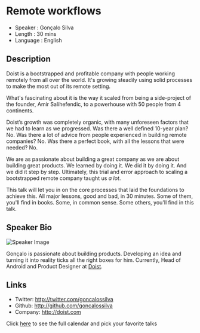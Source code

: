 Remote workflows
========================

* Speaker    : Gonçalo Silva
* Length      : 30 mins
* Language : English

Description
-----------

Doist is a bootstrapped and profitable company with people working remotely from all over the world. It's growing steadily using solid processes to make the most out of its remote setting.

What's fascinating about it is the way it scaled from being a side-project of the founder, Amir Salihefendic, to a powerhouse with 50 people from 4 continents. 

Doist’s growth was completely organic, with many unforeseen factors that we had to learn as we progressed. Was there a well defined 10-year plan? No. Was there a lot of advice from people experienced in building remote companies? No. Was there a perfect book, with all the lessons that were needed? No.

We are as passionate about building a great company as we are about building great products. We learned by doing it. We did it by doing it. And we did it step by step. Ultimately, this trial and error approach to scaling a bootstrapped remote company taught us _a lot_.

This talk will let you in on the core processes that laid the foundations to achieve this. All major lessons, good and bad, in 30 minutes. Some of them, you'll find in books. Some, in common sense. Some others, you'll find in this talk.

Speaker Bio
-----------

![Speaker Image](https://avatars2.githubusercontent.com/u/102931?v=3&s=400)

Gonçalo is passionate about building products. Developing an idea and turning it into reality ticks all the right boxes for him. Currently, Head of Android and Product Designer at [Doist](http://doist.io).


Links
-----

* Twitter: http://twitter.com/goncalossilva
* Github: http://github.com/goncalossilva
* Company: http://doist.com

Click [here][1] to see the full calendar and pick your favorite talks

[1]: https://pixels.camp/schedule/
